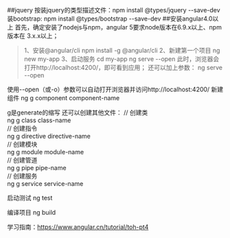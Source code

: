 ##jquery
 按装jquery的类型描述文件：npm install @types/jquery --save-dev
   装bootstrap: npm install @types/bootstrap --save-dev
##安装angular4.0以上
首先，确定安装了nodejs与npm，angular 5要求node版本在6.9.x以上、npm版本在 3.x.x以上；
  
 > 1、安装@angular/cli
  npm install -g @angular/cli
 > 2、新建第一个项目
  ng new my-app
 > 3、启动服务
  cd my-app
  ng serve --open
  此时，浏览器会打开http://localhost:4200/，即可看到应用；
  还可以加上参数：
  ng serve --open
  
  使用--open（或-o）参数可以自动打开浏览器并访问http://localhost:4200/
新建组件
ng g component component-name

g是generate的缩写 还可以创建其他文件：
// 创建类  
ng g class class-name   
// 创建指令  
ng g directive directive-name   
// 创建模块  
ng g module module-name   
// 创建管道  
ng g pipe pipe-name   
// 创建服务  
ng g service service-name

启动测试
ng test

编译项目
ng build


学习指南：https://www.angular.cn/tutorial/toh-pt4

